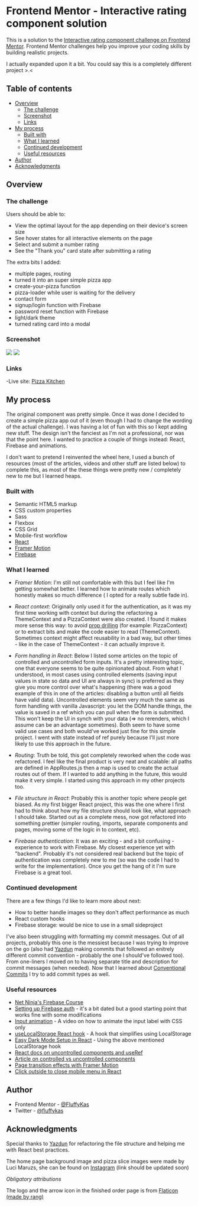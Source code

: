 # Frontend Mentor - Interactive rating component solution

This is a solution to the [Interactive rating component challenge on Frontend Mentor](https://www.frontendmentor.io/challenges/interactive-rating-component-koxpeBUmI). Frontend Mentor challenges help you improve your coding skills by building realistic projects.

I actually expanded upon it a bit. You could say this is a completely different project >.<

## Table of contents

- [Overview](#overview)
  - [The challenge](#the-challenge)
  - [Screenshot](#screenshot)
  - [Links](#links)
- [My process](#my-process)
  - [Built with](#built-with)
  - [What I learned](#what-i-learned)
  - [Continued development](#continued-development)
  - [Useful resources](#useful-resources)
- [Author](#author)
- [Acknowledgments](#acknowledgments)

## Overview

### The challenge

Users should be able to:

- View the optimal layout for the app depending on their device's screen size
- See hover states for all interactive elements on the page
- Select and submit a number rating
- See the "Thank you" card state after submitting a rating

The extra bits I added:

- multiple pages, routing
- turned it into an super simple pizza app
- create-your-pizza function
- pizza-loader while user is waiting for the delivery
- contact form
- signup/login function with Firebase
- password reset function with Firebase
- light/dark theme
- turned rating card into a modal

### Screenshot

![](./screenshots/finish-desktop.png)
![](./screenshots/signup-mobile.png)

### Links

-Live site: [Pizza Kitchen](https://pizza-kitchen.netlify.app/)

## My process

The original component was pretty simple. Once it was done I decided to create a simple pizza app out of it (even though I had to change the wording of the actual challenge). I was having a lot of fun with this so I kept adding new stuff. The design isn't the fanciest as I'm not a professional, nor was that the point here. I wanted to practice a couple of things instead: React, Firebase and animations.

I don't want to pretend I reinvented the wheel here, I used a bunch of resources (most of the articles, videos and other stuff are listed below) to complete this, as most of the these things were pretty new / completely new to me but I learned heaps.

### Built with

- Semantic HTML5 markup
- CSS custom properties
- Sass
- Flexbox
- CSS Grid
- Mobile-first workflow
- [React](https://reactjs.org/)
- [Framer Motion](https://www.framer.com/motion/)
- [Firebase](https://firebase.google.com/)

### What I learned

- _Framer Motion_: I'm still not comfortable with this but I feel like I'm getting somewhat better. I learned how to animate routes which honestly makes so much difference ( I opted for a really subtle fade in).

- _React context_: Originally only used it for the authentication, as it was my first time working with context but during the refactoring a ThemeContext and a PizzaContext were also created. I found it makes more sense this way: to avoid [prop drilling](https://kentcdodds.com/blog/prop-drilling) (for example: PizzaContext) or to extract bits and make the code easier to read (ThemeContext). Sometimes context might affect reusability in a bad way, but other times - like in the case of ThemeContext - it can actually improve it.

- _Form handling in React_: Below I listed some articles on the topic of controlled and uncontrolled form inputs. It's a pretty interesting topic, one that everyone seems to be quite opinionated about. From what I understood, in most cases using controlled elements (saving input values in state so data and UI are always in sync) is preferred as they give you more control over what's happening (there was a good example of this in one of the articles: disabling a button until all fields have valid data). Uncontrolled elements seem very much the same as form handling with vanilla Javascript: you let the DOM handle things, the value is saved in a ref which you can pull when the form is submitted. This won't keep the UI in synch with your data (=> no rerenders, which I assume can be an advantage sometimes). Both seem to have some valid use cases and both would've worked just fine for this simple project. I went with state instead of ref purely because I'll just more likely to use this approach in the future.

- _Routing_: Truth be told, this got completely reworked when the code was refactored. I feel like the final product is very neat and scalable: all paths are defined in AppRoutes.js then a map is used to create the actual routes out of them. If I wanted to add anything in the future, this would make it very simple. I started using this approach in my other projects too.

- _File structure in React_: Probably this is another topic where people get biased. As my first bigger React project, this was the one where I first had to think about how my file structure should look like, what approach I should take. Started out as a complete mess, now got refactored into something prettier (simpler routing, imports, separate components and pages, moving some of the logic in to context, etc).

- _Firebase authentication_: It was an exciting - and a bit confusing - experience to work with Firebase. My closest experience yet with "backend". Probably it's not considered real backend but the topic of authentication was completely new to me (so was the code I had to write for the implementation). Once you get the hang of it I'm sure Firebase is a great tool.

### Continued development

There are a few things I'd like to learn more about next:

- How to better handle images so they don't affect performance as much
- React custom hooks
- Firebase storage: would be nice to use in a small sideproject

I've also been struggling with formatting my commit messages. Out of all projects, probably this one is the messiest because I was trying to improve on the go (also had [Yazdun](https://github.com/Yazdun) making commits that followed an enitrely different commit convention - probably the one I should've followed too). From one-liners I moved on to having separate title and description for commit messages (when needed). Now that I learned about [Conventional Commits](https://www.conventionalcommits.org/en/v1.0.0/) I try to add commit types as well.

### Useful resources

- [Net Ninja's Firebase Course](https://www.youtube.com/watch?v=9zdvmgGsww0)
- [Setting up Firebase auth](https://www.youtube.com/watch?v=PKwu15ldZ7k) - it's a bit dated but a good starting point that works fine with some modifications
- [Input animation](https://www.youtube.com/watch?v=v8mRUU3orjI) - A video on how to animate the input label with CSS only
- [useLocalStorage React hook](https://www.npmjs.com/package/use-local-storage) - A hook that simplifies using LocalStorage
- [Easy Dark Mode Setup in React](https://css-tricks.com/easy-dark-mode-and-multiple-color-themes-in-react/) - Using the above mentioned LocalStorage hook
- [React docs on uncontrolled components and useRef](https://reactjs.org/docs/uncontrolled-components.html)
- [Article on controlled vs uncontrolled components](https://goshacmd.com/controlled-vs-uncontrolled-inputs-react/)
- [Page transition effects with Framer Motion](https://www.youtube.com/watch?v=FdrEjwymzdY)
- [Click outside to close mobile menu in React](https://www.youtube.com/watch?v=eWO1b6EoCnQ)

## Author

- Frontend Mentor - [@FluffyKas](https://www.frontendmentor.io/profile/FluffyKas)
- Twitter - [@fluffykas](https://www.twitter.com/FluffyKas)

## Acknowledgments

Special thanks to [Yazdun](https://github.com/Yazdun) for refactoring the file structure and helping me with React best practices.

The home page background image and pizza slice images were made by Luci Maruzs, she can be found on [Instagram](https://www.instagram.com/) (link should be updated soon)

_Obligatory attributions_

The logo and the arrow icon in the finished order page is from [Flaticon (made by rang)](https://www.flaticon.com/free-icons/arrow)
